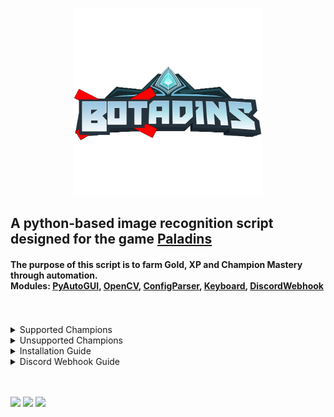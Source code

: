 <html>
   <p align="center">
      <a href="https://github.com/curv3ball/Botadins">
      <img src="https://github.com/curv3ball/Botadins/blob/main/images/logo.png?raw=true" alt="Logo" width="300" height="300">
      </a>
   <h2>
      A python-based image recognition script designed for the game <a href="https://www.paladins.com">Paladins</a>
   </h2>
   <h4>
      The purpose of this script is to farm Gold, XP and Champion Mastery through automation.<br>
      Modules: <a href="https://pypi.org/project/PyAutoGUI/">PyAutoGUI</a>, 
      <a href="https://pypi.org/project/opencv-python/">OpenCV</a>, 
      <a href="https://docs.python.org/3/library/configparser.html#module-configparser">ConfigParser</a>, 
      <a href="https://pypi.org/project/keyboard/">Keyboard</a>, 
      <a href="https://pypi.org/project/discord-webhook/">DiscordWebhook</a> 
      <br> <br> <br>
   </h4>
   <details>
      <summary>Supported Champions</summary>
      <br>
      Androxus, Ash, Barik, Buck, Cassie, Evie, Furia, Grohk, Grover, IO, Jenos, Khan, Kinessa, Lex<br> Lian, Maeve, Makoa, Octavia
      Pip, Ruckus, Saati, Seris, Sha Lin, Terminus, Tiberius, Tyra, VII, Viktor, Vora
   </details>
   <details>
      <summary>Unsupported Champions</summary>
      <br>
      Atlas, Azaan, Betty La Bomba, Bomb King, Corvus, Dredge, Drogoz, Fernando, Imano, Inara, Koga<br> Lillith, Mal'Damba, Moji, Raum
      Rei, Skye, Strix, Talus, Torvald, Vatu, Vivian, Willo, Yagorath, Ying, Zhin
   </details>
   <details>
      <summary>Installation Guide</summary>
      <br>
      Step 1) Download the loader from <a href="https://github.com/curv3ball/Botadins/releases/download/loader/botadins.loader.rar">Here</a>, make a folder and unzip it into the folder you just made<br>
      Step 2) Open botadins-loader.exe and click "Check for updates". This will download the latest files<br>
      Step 3) Open settings.ini and type the champion you want to use (exactly how it is in game)<br>
      Step 4) Set your discord webhook in settings.ini for script updates *optional*<br>
      Step 5) Open paladins and set your resolution to 1920x1080, then click Load on the loader
   </details>
<details>
      <summary>Discord Webhook Guide</summary>
      <br>
      make a text channel -> right click -> edit channel -> integrations -> webhooks -> new webhook -> copy webhook url
      open settings.ini and paste it
   </details>
   <br><br>
</html>

![](https://img.shields.io/github/downloads/curv3ball/botadins/total?color=blue&logo=download-widget)
![](https://img.shields.io/github/commit-activity/m/curv3ball/botadins?color=blue&label=updates)
![](https://img.shields.io/github/last-commit/curv3ball/botadins?color=blue&label=last%20update)
